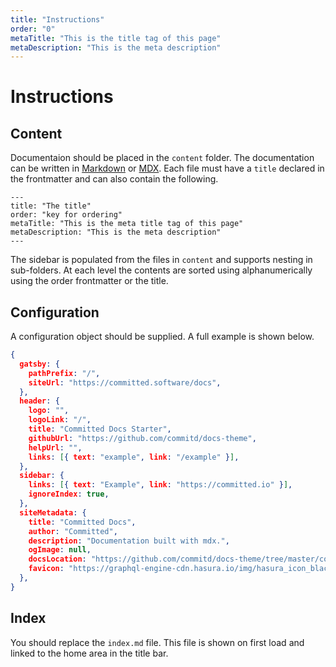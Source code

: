 ```yaml
---
title: "Instructions"
order: "0"
metaTitle: "This is the title tag of this page"
metaDescription: "This is the meta description"
---
```


# Instructions

## Content

Documentaion should be placed in the `content` folder. The documentation can be written in [Markdown](https://www.markdownguide.org/) or [MDX](https://mdxjs.com/). Each file must have a `title` declared in the frontmatter and can also contain the following.

```
---
title: "The title"
order: "key for ordering"
metaTitle: "This is the meta title tag of this page"
metaDescription: "This is the meta description"
---
```

The sidebar is populated from the files in `content` and supports nesting in sub-folders.
At each level the contents are sorted using alphanumerically using the order frontmatter or the title.

## Configuration

A configuration object should be supplied.
A full example is shown below.

```json
{
  gatsby: {
    pathPrefix: "/",
    siteUrl: "https://committed.software/docs",
  },
  header: {
    logo: "",
    logoLink: "/",
    title: "Committed Docs Starter",
    githubUrl: "https://github.com/commitd/docs-theme",
    helpUrl: "",
    links: [{ text: "example", link: "/example" }],
  },
  sidebar: {
    links: [{ text: "Example", link: "https://committed.io" }],
    ignoreIndex: true,
  },
  siteMetadata: {
    title: "Committed Docs",
    author: "Committed",
    description: "Documentation built with mdx.",
    ogImage: null,
    docsLocation: "https://github.com/commitd/docs-theme/tree/master/content",
    favicon: "https://graphql-engine-cdn.hasura.io/img/hasura_icon_black.svg",
  },
}
```

## Index

You should replace the `index.md` file. This file is shown on first load and linked to the home area in the title bar.